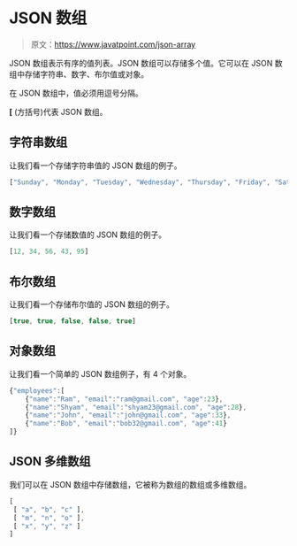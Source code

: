 # JSON 数组

> 原文：<https://www.javatpoint.com/json-array>

JSON 数组表示有序的值列表。JSON 数组可以存储多个值。它可以在 JSON 数组中存储字符串、数字、布尔值或对象。

在 JSON 数组中，值必须用逗号分隔。

**[** (方括号)代表 JSON 数组。

## 字符串数组

让我们看一个存储字符串值的 JSON 数组的例子。

```js
["Sunday", "Monday", "Tuesday", "Wednesday", "Thursday", "Friday", "Saturday"]  

```

## 数字数组

让我们看一个存储数值的 JSON 数组的例子。

```js
[12, 34, 56, 43, 95]  

```

## 布尔数组

让我们看一个存储布尔值的 JSON 数组的例子。

```js
[true, true, false, false, true]  

```

## 对象数组

让我们看一个简单的 JSON 数组例子，有 4 个对象。

```js
{"employees":[  
    {"name":"Ram", "email":"ram@gmail.com", "age":23},  
    {"name":"Shyam", "email":"shyam23@gmail.com", "age":28},
    {"name":"John", "email":"john@gmail.com", "age":33},  
    {"name":"Bob", "email":"bob32@gmail.com", "age":41} 
]}

```

## JSON 多维数组

我们可以在 JSON 数组中存储数组，它被称为数组的数组或多维数组。

```js
[  
 [ "a", "b", "c" ], 
 [ "m", "n", "o" ], 
 [ "x", "y", "z" ] 
]

```